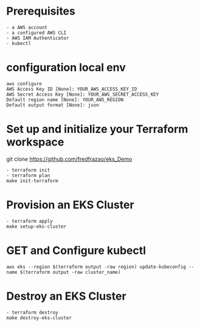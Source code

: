 

# Prerequisites
```
- a AWS account 
- a configured AWS CLI
- AWS IAM Authenticator
- kubectl
```
# configuration local env
```
aws configure
AWS Access Key ID [None]: YOUR_AWS_ACCESS_KEY_ID
AWS Secret Access Key [None]: YOUR_AWS_SECRET_ACCESS_KEY
Default region name [None]: YOUR_AWS_REGION
Default output format [None]: json
```
# Set up and initialize your Terraform workspace
git clone https://github.com/fredfrazao/eks_Demo
```
- terraform init
- terraform plan
make init-terraform
```

# Provision an EKS Cluster
```
- terraform apply 
make setup-eks-cluster
```

# GET and Configure kubectl
```
aws eks --region $(terraform output -raw region) update-kubeconfig --name $(terraform output -raw cluster_name)
```

# Destroy an EKS Cluster
```
- terraform destroy
make destroy-eks-cluster
```
